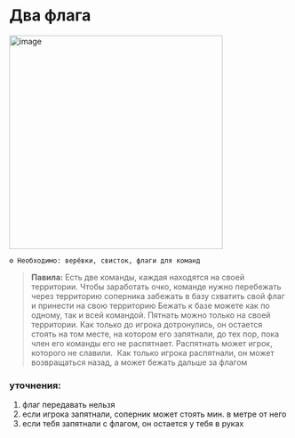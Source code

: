 # Два флага

<img width="384" alt="image" src="https://github.com/user-attachments/assets/d70e5044-754e-49e9-9b42-89ffb0b4f3d1">


```
⚙ Необходимо: верёвки, свисток, флаги для команд
```
> **Павила:** Есть две команды, каждая находятся на своей территории. Чтобы заработать очко, команде нужно перебежать через территорию соперника забежать в базу схватить свой флаг и принести на свою территорию Бежать к базе можете как по одному, так и всей командой. Пятнать можно только на своей территории. Как только до игрока дотронулись, он остается стоять на том месте, на котором его запятнали, до тех пор, пока член его команды его не распятнает. Распятнать может игрок, которого не славили.  Как только игрока распятнали, он может возвращаться назад, а может бежать дальше за флагом

### уточнения:
1. флаг передавать нельзя
2. если игрока запятнали, соперник может стоять мин. в метре от него 
3. если тебя запятнали с флагом, он остается у тебя в руках 
